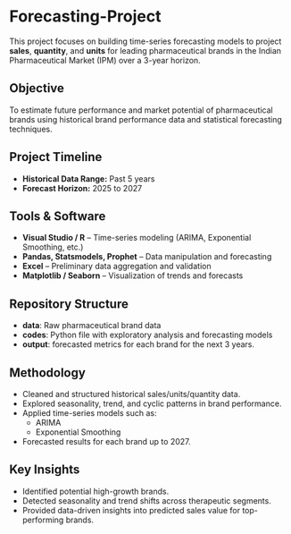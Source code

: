# Forecasting-Project
This project focuses on building time-series forecasting models to project **sales**, **quantity**, and **units** for leading pharmaceutical brands in the Indian Pharmaceutical Market (IPM) over a 3-year horizon.

## Objective
To estimate future performance and market potential of pharmaceutical brands using historical brand performance data and statistical forecasting techniques.

## Project Timeline
- **Historical Data Range:** Past 5 years
- **Forecast Horizon:** 2025 to 2027

## Tools & Software 
- **Visual Studio / R** – Time-series modeling (ARIMA, Exponential Smoothing, etc.)
- **Pandas, Statsmodels, Prophet** – Data manipulation and forecasting
- **Excel** – Preliminary data aggregation and validation
- **Matplotlib / Seaborn** – Visualization of trends and forecasts

## Repository Structure
- **data**: Raw pharmaceutical brand data 
- **codes**: Python file with exploratory analysis and forecasting models
- **output**: forecasted metrics for each brand for the next 3 years.

## Methodology
- Cleaned and structured historical sales/units/quantity data.
- Explored seasonality, trend, and cyclic patterns in brand performance.
- Applied time-series models such as:
  - ARIMA
  - Exponential Smoothing
- Forecasted results for each brand up to 2027.

## Key Insights
- Identified potential high-growth brands.
- Detected seasonality and trend shifts across therapeutic segments.
- Provided data-driven insights into predicted sales value for top-performing brands.
